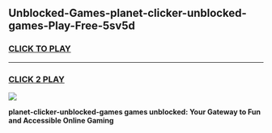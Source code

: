 
## Unblocked-Games-planet-clicker-unblocked-games-Play-Free-5sv5d
<h3>
<a href="https://premium76.site?title=planet-clicker-unblocked-games&ref=21A">CLICK TO PLAY</a></h3>
<hr>

<h3>
<a href="https://premium76.site?title=planet-clicker-unblocked-games&ref=21A">CLICK 2 PLAY</a>
  
</h3>

<a href="https://premium76.site?title=planet-clicker-unblocked-games&ref=21A"><img src="https://clearcache.store/games.png"></a>


**planet-clicker-unblocked-games games unblocked: Your Gateway to Fun and Accessible Online Gaming**
